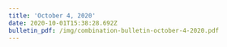 ```yaml
---
title: 'October 4, 2020'
date: 2020-10-01T15:38:28.692Z
bulletin_pdf: /img/combination-bulletin-october-4-2020.pdf
---
```



